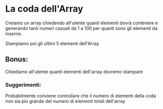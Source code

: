 # La coda dell'Array

Creiamo un array chiedendo all'utente quanti elementi dovrà contenere e generando tanti numeri casuali da 1 a 100 per quanti sono gli elementi da inserire.

Stampiamo poi gli ultimi 5 elementi dell'Array

## Bonus:

Chiediamo all'utente quanti elementi dell'array dovremo stampare

### Suggerimenti:

Probabilmente conviene controllare che il numero di elementi della coda non sia più grande del numero di elementi totali dell'array